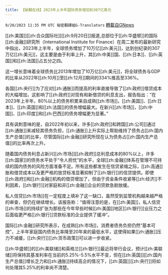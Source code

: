 ```yaml
---
title: 【秘翻在线】2023年上半年国际债务增加到307亿美元
---
```

`9/20/2023 11:35 PM UTC 秘密翻譯組G-Translators` [轉載自GNews](https://gnews.org/articles/1718450)

[[zh:美国]][[zh:合众国际社]][[zh:9月20日]]报道,总部位于[[zh:华盛顿]]的国际[[zh:金融]]研究所（International Institute for Finance）在周二发布的最新研究中指出，2023年上半年，全球债务增加了10万亿[[zh:美元]]，达到创纪录的307万亿[[zh:美元]]，这主要是由于利率上升，其[[zh:中美]]国、[[zh:日本]]、[[zh:英国]]和[[zh:法国]]占五分之四。

这一增长意味着全球债务比2013年增加了10万亿[[zh:美元]]，将全球债务与GDP的比率从2022年[[zh:10月]]至[[zh:12月]]期间的334%推高至336%。

各国[[zh:央行]]为了应对[[zh:通胀]]而提高的利率直接导致了[[zh:政府]]借贷成本的大幅增加，这影响了[[zh:政府]]对现有和新借贷的利息支出，报告指出：”在2023年上半年，80%以上的债务积累来自成熟[[zh:市场]]，[[zh:美国]]、[[zh:日本]]、[[zh:英国]]和[[zh:法国]]的债务增幅最大。在新兴[[zh:市场]]，[[zh:中国]]、[[zh:印度]]和[[zh:巴西]]的债务增幅更为显著。”

具有讽刺意味的是，自2022年初以来，许多[[zh:政府]]和跨国[[zh:公司]]通过[[zh:通胀]]来减轻其债务负担，[[zh:通胀]]上升实际上帮助维持了债务占[[zh:国内生产总值]]的比率，尽管国际[[zh:金融]]研究所现在认为债务占[[zh:国内生产总值]]的比率再次上升。

随着国内债务利息占新兴[[zh:市场]][[zh:政府]]总利息成本的80%以上，许多[[zh:国家]]的债务水平处于“令人担忧”的水平，全球[[zh:金融]]体系在管理不可持续的国内债务的风险方面准备不足。所有这些都发生在信贷紧缩之际，[[zh:高通]]胀和借贷成本以及更严格的放贷标准显著抑制了[[zh:银行]]的信贷提供。即使[[zh:政府]]和[[zh:金融]]机构的借贷增加了，但由于资金条件收紧等[[zh:经济]]不利因素，[[zh:银行]]对家庭和非[[zh:金融]]企业的贷款急剧放缓。

私人信贷[[zh:市场]]在一定程度上填补了这一缺口，虽然受到监管机构越来越严格的审查，但仍在继续增长。该报告称：“值得注意的是，在[[zh:美国]]，私人信贷[[zh:市场]]的持续扩张为那些在今年早些时候[[zh:美国]]地区[[zh:银行]]业压力之后面临更严格[[zh:银行]]贷款标准的企业提供了缓冲”。

国际[[zh:金融]]研究所表示，在成熟[[zh:市场]]，消费者债务负担仍然“基本可控”，上半年家庭国内债务比率降至20年来的最低水平，这使得如果[[zh:通胀]]压力不减缓，[[zh:央行]][[zh:货币政策]]可以进一步收紧。

[[zh:华盛顿]]的[[zh:美联储]]和英格兰[[zh:银行]]最近将举行会议，预计[[zh:美联储]]将保持其基准利率在当前的5.25%-5.5%水平不变，但在[[zh:英国]][[zh:国内生产总值]]增长乏力和[[zh:通胀]]持续高企的情况下，[[zh:英国]][[zh:央行]]将如何处理其5.25%的利率尚不清楚。
